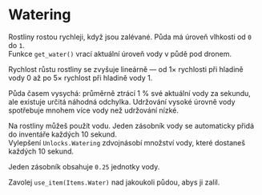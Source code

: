 # Watering
Rostliny rostou rychleji, když jsou zalévané. Půda má úroveň vlhkosti od `0` do `1`.  
Funkce `get_water()` vrací aktuální úroveň vody v půdě pod dronem.

Rychlost růstu rostliny se zvyšuje lineárně — od 1× rychlosti při hladině vody 0 až po 5× rychlost při hladině vody 1.

Půda časem vysychá: průměrně ztrácí 1 % své aktuální vody za sekundu, ale existuje určitá náhodná odchylka. Udržování vysoké úrovně vody spotřebuje mnohem více vody než udržování nízké.

Na rostliny můžeš použít vodu. Jeden zásobník vody se automaticky přidá do inventáře každých 10 sekund.  
Vylepšení `Unlocks.Watering` zdvojnásobí množství vody, které dostaneš každých 10 sekund.

Jeden zásobník obsahuje `0.25` jednotky vody.

Zavolej `use_item(Items.Water)` nad jakoukoli půdou, abys ji zalil.
